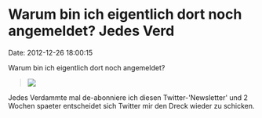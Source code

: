 Warum bin ich eigentlich dort noch angemeldet? Jedes Verd
=========================================================

Date: 2012-12-26 18:00:15

Warum bin ich eigentlich dort noch angemeldet?

> ![](http://fettemama.org:6502/9827bdc5a20e0a0b027dc690d159a760)

Jedes Verdammte mal de-abonniere ich diesen Twitter-\'Newsletter\' und 2
Wochen spaeter entscheidet sich Twitter mir den Dreck wieder zu
schicken.
